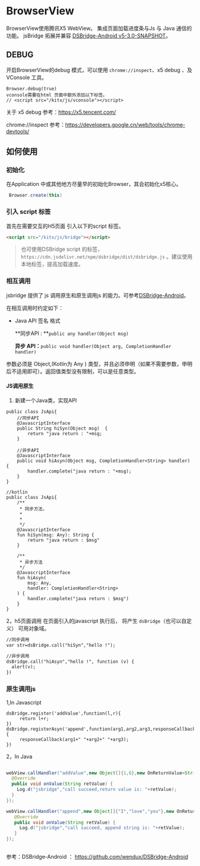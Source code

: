 # BrowserView

BrowserView使用腾讯X5 WebView。 集成页面加载进度条与Js 与 Java 通信的功能。 
jsBridge 拓展并兼容 [DSBridge-Android v5-3.0-SNAPSHOT](https://github.com/wendux/DSBridge-Android)。



## DEBUG

开启BrowserView的debug 模式，可以使用 `chrome://inspect`、x5 debug 、及VConsole 工具。

```
Browser.debug(true)
vconsole需要在html 页面中额外添加以下标签。
// <script src="/kitx/js/vconsole"></script>
```

关于 x5 debug 参考：https://x5.tencent.com/

chrome://inspect 参考：https://developers.google.cn/web/tools/chrome-devtools/



## 如何使用
### 初始化

在Application 中或其他地方尽量早的初始化Browser，其会初始化x5核心。

```java
 Browser.create(this)
```

### 引入 script 标签
首先在需要交互的H5页面 引入以下的script 标签。

```html
<script src="/kitx/js/bridge"></script>
```
> 也可使用DSBridge script 的标签，`https://cdn.jsdelivr.net/npm/dsbridge/dist/dsbridge.js` 。建议使用本地标签，提高加载速度。

### 相互调用
jsbridge 提供了 js 调用原生和原生调用js 的能力。可参考[DSBridge-Android](https://github.com/wendux/DSBridge-Android)。

在相互调用时约定如下：

- Java API 签名 格式

  **同步API : **`public any handler(Object msg)`

  **异步 API：**`public void handler(Object arg, CompletionHandler handler)`

 参数必须是 Object,(Kotlin为 Any ) 类型，并且必须申明（如果不需要参数，申明后不适用即可）。返回值类型没有限制，可以是任意类型。



#### JS调用原生 


1. 新建一个Java类，实现API

```
public class JsApi{
    //同步API
    @JavascriptInterface
    public String hiSyn(Object msg)  {
        return "java return : "+msg;
    }

    //异步API
    @JavascriptInterface
    public void hiAsyn(Object msg, CompletionHandler<String> handler) {
        handler.complete("java return : "+msg);
    }
}

//kotlin 
public class JsApi{
    /**
     * 同步方法，
     *
     *
     */
    @JavascriptInterface
    fun hiSyn(msg: Any): String {
        return "java return : $msg"
    }

    /**
     * 异步方法
     */
    @JavascriptInterface
    fun hiAsyn(
        msg: Any,
        handler: CompletionHandler<String>
    ) {
        handler.complete("java return : $msg")
    }
}
```

2，h5页面调用
在页面引入的javascript 执行后， 将产生 `dsBridge`（也可以自定义） 可用对象域。
```html
//同步调用
var str=dsBridge.call("hiSyn","hello !");

//异步调用
dsBridge.call("hiAsyn","hello !", function (v) {
  alert(v);
})

```



###  原生调用js 
1,In Javascript

```script
dsBridge.register('addValue',function(l,r){
     return l+r;
})
dsBridge.registerAsyn('append',function(arg1,arg2,arg3,responseCallback){
     responseCallback(arg1+" "+arg2+" "+arg3);
})
```

2，In Java

```java

webView.callHandler("addValue",new Object[]{1,6},new OnReturnValue<String>(){
  @Override
  public void onValue(String retValue) {
    Log.d("jsbridge","call succeed,return value is: "+retValue);
  }
});

webView.callHandler("append",new Object[]{"I","love","you"},new OnReturnValue<String>(){
   @Override
   public void onValue(String retValue) {
     Log.d("jsbridge","call succeed, append string is: "+retValue);
   }
});
​
```

参考：DSBridge-Android ： https://github.com/wendux/DSBridge-Android

